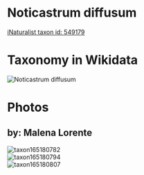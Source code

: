 
Noticastrum diffusum
====================
  
[iNaturalist taxon id: 549179](https://www.inaturalist.org/taxa/549179)
# Taxonomy in Wikidata
  
![Noticastrum diffusum](../wikidata_schemas/Noticastrum_diffusum.gv.png)
# Photos

## by: Malena Lorente
  
![taxon165180782](https://inaturalist-open-data.s3.amazonaws.com/photos/177045904/medium.jpeg)  
![taxon165180794](https://inaturalist-open-data.s3.amazonaws.com/photos/177045929/medium.jpeg)  
![taxon165180807](https://inaturalist-open-data.s3.amazonaws.com/photos/177045958/medium.jpeg)